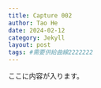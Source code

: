 ```yaml
---
title: Capture 002
author: Tao He
date: 2024-02-12
category: Jekyll
layout: post
tags: #需要供給曲線2222222
---
```


ここに内容が入ります。